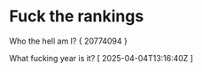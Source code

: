 # Fuck the rankings

Who the hell am I?
{ 20774094 }

What fucking year is it?
[ 2025-04-04T13:16:40Z ]
